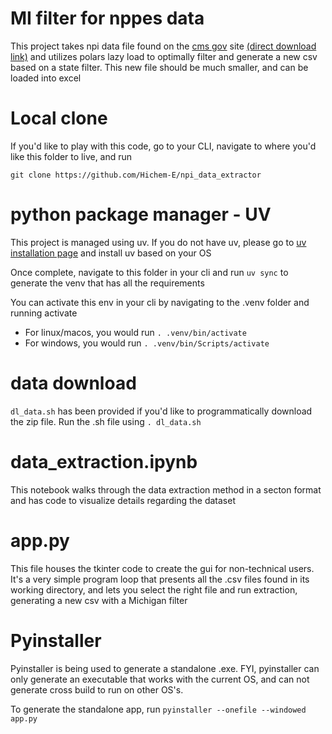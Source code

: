 # MI filter for nppes data

This project takes npi data file found on the [cms gov](https://download.cms.gov/nppes/NPI_Files.html) site [(direct download link)](https://download.cms.gov/nppes/NPPES_Data_Dissemination_July_2025_V2.zip) and utilizes polars lazy load to optimally filter and generate a new csv based on a state filter. This new file should be much smaller, and can be loaded into excel

# Local clone

If you'd like to play with this code, go to your CLI, navigate to where you'd like this folder to live, and run 

```git clone https://github.com/Hichem-E/npi_data_extractor```

# python package manager - UV

This project is managed using uv. If you do not have uv, please go to [uv installation page](https://docs.astral.sh/uv/getting-started/installation/) and install uv based on your OS

Once complete, navigate to this folder in your cli and run ```uv sync``` to generate the venv that has all the requirements

You can activate this env in your cli by navigating to the .venv folder and running activate
- For linux/macos, you would run ```. .venv/bin/activate```
- For windows, you would run ```. .venv/bin/Scripts/activate```

# data download

```dl_data.sh``` has been provided if you'd like to programmatically download the zip file. Run the .sh file using ```. dl_data.sh```

# data_extraction.ipynb

This notebook walks through the data extraction method in a secton format and has code to visualize details regarding the dataset

# app.py

This file houses the tkinter code to create the gui for non-technical users. It's a very simple program loop that presents all the .csv files found in its working directory, and lets you select the right file and run extraction, generating a new csv with a Michigan filter

# Pyinstaller

Pyinstaller is being used to generate a standalone .exe. FYI, pyinstaller can only generate an executable that works with the current OS, and can not generate cross build to run on other OS's.

To generate the standalone app, run ```pyinstaller --onefile --windowed app.py```